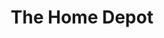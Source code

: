---
title: "The Home Depot"
url: /wichita/the-home-depot-north-woodlawn-boulevard/
shop: doityourself
---